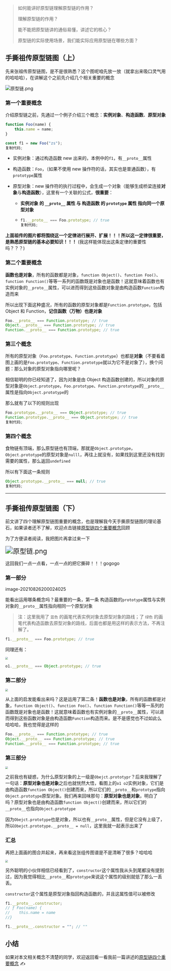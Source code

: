 > 如何能讲好原型链理解原型链的作用？
>
> 理解原型链的作用？
>
> 能不能把原型链讲的通俗易懂，讲述它的核心？
>
> 原型链的实际使用场景，我们能实际应用原型链在哪些方面？

## 手撕祖传原型链图（上）

先来张祖传原型链图，是不是很熟悉？这个图呢咱先放一放（就拿出来吸口灵气用的哈哈哈），在讲解这个之前先介绍几个相关重要的概念

![原型链.png](https://p9-juejin.byteimg.com/tos-cn-i-k3u1fbpfcp/14ab4e648b6745ee87520881e8798494~tplv-k3u1fbpfcp-watermark.awebp)

### 第一个重要概念

介绍原型链之前，先通过一个例子介绍三个概念：**实例对象**、**构造函数**、**原型对象**

```js
function Foo(name) {
    this.name = name;
}

const f1 = new Foo("zs");
复制代码;
```

-   实例对象：通过构造函数 new 出来的，本例中的`f1`，有`__proto__`属性

-   构造函数：`Foo`，（如果不使用 new 操作符的话，其实也是普通函数），有`prototype`属性

-   原型对象：new 操作符的执行过程中，会生成一个对象（能够生成桥梁连接**对象**与**构造函数**），这里有一个关联的公式，**很重要**：

    -   **实例对象 的 `__proto__` 属性 与 构造函数 的 `prototype` 属性 指向同一个原型对象**

    -   ```jsx
        f1.__proto__ === Foo.prototype; // true
        复制代码;
        ```

**上面祖传的图片都将围绕这一个定律进行展开、扩展！！！所以这一定律很重要，是熟悉原型链的基本必要知识！！！** (我这样能体现出这条定律的重要性吗？？？)

### 第二个重要概念

**函数也是对象**，所有的函数都是对象，`function Object()`、`function Foo()`、`function Function()`等等一系列的函数既是对象也是函数！这就意味着函数也有实例对象的`__proto__`属性，可以进而得到这些函数对象是由构造函数`Function`构造而来

所以出现下面这种盛况，所有的函数的原型对象都是`Function.prototype`，包括 Object 和 Function，**记住函数（万物）也是对象**

```js
Foo.__proto__ === Function.prototype; // true
Object.__proto__ === Function.prototype; // true
Function.__proto__ === Function.prototype; // true
```

### 第三个概念

所有的原型对象（`Foo.prototype`、`Function.prototype`）也都是**对象**（不要看着图上画的是`Foo.prototype`、`Function.prototype`就以为它不是对象了），换个问题：那么对象的原型对象指向哪里呢？

相信聪明的你已经知道了，因为对象是由 Object 构造函数创建的，所以对象的原型对象是`Object.prototype`，`Foo.prototype`、`Function.prototype`的`__proto__`属性是指向`Object.prototype`的

那么就有了以下的规则出现

```jsx
Foo.prototype.__proto__ === Object.prototype; // true
Function.prototype.__proto__ === Object.prototype; // true
复制代码;
```

### 第四个概念

食物链有顶端，那么原型链也有顶端，那就是`Object.prototype`，`Object.prototype`的原型对象是`nulll`，再往上就没有，如果找到这里还没有找到需要的属性，那么返回`undefined`

所以有下面这一条规则

```jsx
Object.prototype.__proto__ === null; // true
复制代码;
```

---

## 手撕祖传原型链图（下）

前文讲了四个理解原型链图重要的概念，也是理解我今天手撕原型链图的理论基石，如果读者还不了解，欢迎点击链接[原型链四个重要概念](https://juejin.cn/post/7000700538232766472/)回顾

为了方便读者阅读，我把图片再拿过来一下

<img src="https://p9-juejin.byteimg.com/tos-cn-i-k3u1fbpfcp/14ab4e648b6745ee87520881e8798494~tplv-k3u1fbpfcp-watermark.awebp" alt="原型链.png" style="zoom:150%;" />

这回我们一点一点看，一点一点的把它撕碎！！！gogogo

### 第一部分

image-20210826200024025

能看出运用哪条概念吗？最重要的一条，第一条 构造函数的`prototype`属性与实例对象的`__proto__`属性指向相同一个原型对象

> 注：这里我用了 `蓝色` 的画笔代表实例对象去原型对象的路线；了 `绿色` 的画笔代表构造函数去原型对象的路线，后面也都是用这样的表示方法，不再注解了。

```jsx
f1.__proto__ === Foo.prototype; // true
```

同理还有：

<img src="D:\Project\image-host\img/image-20210826200622691.png" style="zoom:50%;" />

```jsx
o1.__proto__ === Object.prototype; // true
```

### 第二部分

<img src="D:\Project\image-host\img/image-20210826201050306.png" style="zoom: 50%;" />

从上面的启发能看出来吗？这是运用了第二条！**函数也是对象**，所有的函数都是对象，`function Object()`、`function Foo()`、`function Function()`等等一系列的函数既是对象也是函数！这就意味着函数也有实例对象的`__proto__`属性，可以进而得到这些函数对象是由构造函数`Function`构造而来。是不是感觉也不过如此么哈哈哈，我也觉得是这样的

```jsx
Foo.__proto__ === Function.prototype; // true
Object.__proto__ === Function.prototype; // true
Function.__proto__ === Function.prototype; // true
```

### 第三部分

<img src="D:\Project\image-host\img/image-20210826201744660.png" style="zoom:50%;" />

之前我也有疑惑，为什么原型对象的上一级是`Obejct.prototypr`？后来我理解了一句话：**原型对象也是对象**之后也就恍然大悟，看图上的`o1 o2`实例对象，它们是由构造函数`function Object()`创建而来，所以它们的`__proto__`和`prototype`指向`Object.prototype`原型对象。我们再来回味那句：**原型对象也是对象**，明白了吗？原型对象也是由构造函数`function Object()`创建而来，所以它们的`__proto__`也指向`Object.prototype`

因为`Obejct.prototype`也是对象，所以也有`__proto__`属性，但是它没有上级了，所以`Obejct.prototype.__proto__ = null`，这里我就一起表示出来了

### 汇总

再把上面画的图合并起来，再来看这张组传图谱是不是清晰了很多？哈哈哈

<img src="D:\Project\image-host\img/image-20210826202557568.png" style="zoom:50%;" />

另外聪明的小伙伴相信已经看到了，`constructor`这个属性我从头到尾都没有提到过，因为我觉得相比`__proto__`和`prototype`来说这个属性的级别就低了那么一丢丢。

`constructor`这个属性是原型对象指回构造函数的，并且这属性值可以被修改

```jsx
f1.__proto__.constructor;
// ƒ Foo(name) {
//    this.name = name
//}

f1.__proto__.constructor = ""; // ""
```

## 小结

如果对本文相关概念不清楚的同学，欢迎返回看一看我前一篇讲述的[原型链四个重要概念](https://juejin.cn/post/7000700538232766472/) ✍
